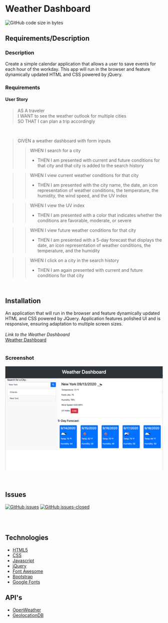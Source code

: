 # Weather Dashboard
![GitHub code size in bytes](https://img.shields.io/github/languages/code-size/fondofhats/weather-dashboard)

## Requirements/Description
### Description
Create a simple calendar application that allows a user to save events for each hour of the workday. This app will run in the browser and feature dynamically updated HTML and CSS powered by jQuery.
<br>
### Requirements
#### User Story
>AS A traveler<br>
I WANT to see the weather outlook for multiple cities<br>
SO THAT I can plan a trip accordingly<br>
<br>

>GIVEN a weather dashboard with form inputs
>>WHEN I search for a city<br>
>> + THEN I am presented with current and future conditions for that city and that city is added to the search history<br>

>>WHEN I view current weather conditions for that city<br>
>> + THEN I am presented with the city name, the date, an icon representation of weather conditions, the temperature, the humidity, the wind speed, and the UV index<br>

>>WHEN I view the UV index<br>
>> + THEN I am presented with a color that indicates whether the conditions are favorable, moderate, or severe<br>

>>WHEN I view future weather conditions for that city<br>
>> + THEN I am presented with a 5-day forecast that displays the date, an icon representation of weather conditions, the temperature, and the humidity<br>

>>WHEN I click on a city in the search history <br>
>> + THEN I am again presented with current and future conditions for that city<br>

<br>

## Installation

An application that will run in the browser and feature dynamically updated HTML and CSS powered by JQuery. Application features polished UI and is responsive, ensuring adaptation to multiple screen sizes.
<br>
<br>
*Link to the Weather Dashboard* <br>
[Weather Dashboard](https://fondofhats.github.io/weather-dashboard/)
<br>
<br>
### Screenshot

![Weather Dashboard](https://raw.githubusercontent.com/fondofhats/weather-dashboard/master/weather-dashboard.png)

<br>

<!--
## Version
[![Version](https://badge.fury.io/gh/fondofhats%2weather-dashboard.svg)](https://badge.fury.io/gh/fondofhats%2weather-dashboard)
[![GitHub version](https://badge.fury.io/gh/fondofhats%2Fbadges.svg)](http://badge.fury.io/gh/fondofhats%2weather-dashboard)
-->

## Issues
[![GitHub issues](https://img.shields.io/github/issues/fondofhats/weather-dashboard.svg)](https://GitHub.com/fondofhats/weather-dashboard/issues/)
[![GitHub issues-closed](https://img.shields.io/github/issues-closed/fondofhats/weather-dashboard.svg)](https://GitHub.com/fondofhats/weather-dashboard/issues?q=is%3Aissue+is%3Aclosed)

<br>
<br>


## Technologies

* [HTML5](https://developer.mozilla.org/en-US/docs/Web/Guide/HTML/HTML5)
* [CSS](https://developer.mozilla.org/en-US/docs/Web/CSS)
* [Javascript](https://developer.mozilla.org/en-US/docs/Web/JavaScript)
* [jQuery](https://jquery.com/)
* [Font Awesome](https://fontawesome.com/)
* [Bootstrap](https://getbootstrap.com/)
* [Google Fonts](https://fonts.google.com/)

## API's
* [OpenWeather](https://openweathermap.org/api)
* [GeolocationDB](https://geolocation-db.com)
